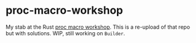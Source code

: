 # proc-macro-workshop

My stab at the Rust [proc macro workshop]. This is a re-upload of that repo but with solutions. WIP, still working on `Builder`.

[proc macro workshop]: https://github.com/dtolnay/proc-macro-workshop
